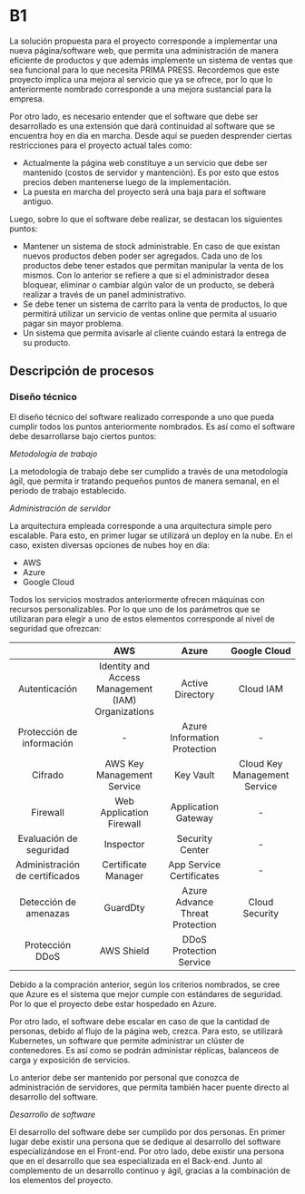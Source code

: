 # B1

La solución propuesta para el proyecto corresponde a implementar una nueva página/software web, que permita una administración de manera eficiente de productos y que además implemente un sistema de ventas que sea funcional para lo que necesita PRIMA PRESS. Recordemos que este proyecto implica una mejora al servicio que ya se ofrece, por lo que lo anteriormente nombrado corresponde a una mejora sustancial para la empresa.

Por otro lado, es necesario entender que el software que debe ser desarrollado es una extensión que dará continuidad al software que se encuentra hoy en día en marcha. Desde aquí se pueden desprender ciertas restricciones para el proyecto actual tales como:

- Actualmente la página web constituye a un servicio que debe ser mantenido (costos de servidor y mantención). Es por esto que estos precios deben mantenerse luego de la implementación.
- La puesta en marcha del proyecto será una baja para el software antiguo.

Luego, sobre lo que el software debe realizar, se destacan los siguientes puntos:

- Mantener un sistema de stock administrable. En caso de que existan nuevos productos deben poder ser agregados. Cada uno de los productos debe tener estados que permitan manipular la venta de los mismos. Con lo anterior se refiere a que si el administrador desea bloquear, eliminar o cambiar algún valor de un producto, se deberá realizar a través de un panel administrativo.
- Se debe tener un sistema de carrito para la venta de productos, lo que permitirá utilizar un servicio de ventas online que permita al usuario pagar sin mayor problema.
- Un sistema que permita avisarle al cliente cuándo estará la entrega de su producto.

## Descripción de procesos

### Diseño técnico
El diseño técnico del software realizado corresponde a uno que pueda cumplir todos los puntos anteriormente nombrados. Es así como el software debe desarrollarse bajo ciertos puntos:

*Metodología de trabajo*

La metodología de trabajo debe ser cumplido a través de una metodología ágil, que permita ir tratando pequeños puntos de manera semanal, en el periodo de trabajo establecido.

*Administración de servidor* 

La arquitectura empleada corresponde a una arquitectura simple pero escalable. Para esto, en primer lugar se utilizará un deploy en la nube. En el caso, existen diversas opciones de nubes hoy en día:

- AWS
- Azure
- Google Cloud

Todos los servicios mostrados anteriormente ofrecen máquinas con recursos personalizables. Por lo que uno de los parámetros que se utilizaran para elegir a uno de estos elementos corresponde al nivel de seguridad que ofrezcan:

|                                |                        AWS                         |              Azure              |         Google Cloud         |
|:------------------------------:|:--------------------------------------------------:|:-------------------------------:|:----------------------------:|
|         Autenticación          | Identity and Access Management (IAM) Organizations |        Active Directory         |          Cloud IAM           |
|   Protección de información    |                         -                          |  Azure Information Protection   |              -               |
|            Cifrado             |             AWS Key Management Service             |            Key Vault            | Cloud Key Management Service |
|            Firewall            |              Web Application Firewall              |       Application Gateway       |              -               |
|    Evaluación de seguridad     |                     Inspector                      |         Security Center         |              -               |
| Administración de certificados |                Certificate Manager                 |    App Service Certificates     |              -               |
|     Detección de amenazas      |                      GuardDty                      | Azure Advance Threat Protection |        Cloud Security        |
|        Protección DDoS         |                     AWS Shield                     |     DDoS Protection Service     |                              |

Debido a la compración anterior, según los criterios nombrados, se cree que Azure es el sistema que mejor cumple con estándares de seguridad. Por lo que el proyecto debe estar hospedado en Azure.

Por otro lado, el software debe escalar en caso de que la cantidad de personas, debido al flujo de la página web, crezca. Para esto, se utilizará Kubernetes, un software que permite administrar un clúster de contenedores. Es así como se podrán administar réplicas, balanceos de carga y exposición de servicios.

Lo anterior debe ser mantenido por personal que conozca de administración de servidores, que permita también hacer puente directo al desarrollo del software.

*Desarrollo de software*

El desarrollo del software debe ser cumplido por dos personas. En primer lugar debe existir una persona que se dedique al desarrollo del software especializándose en el Front-end. Por otro lado, debe existir una persona que en el desarrollo que sea especializada en el Back-end. Junto al complemento de un desarrollo continuo y ágil, gracias a la combinación de los elementos del proyecto.

